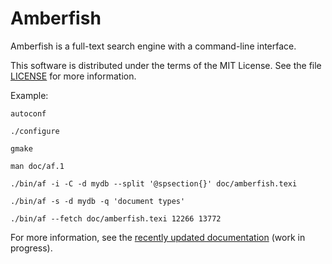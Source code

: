 Amberfish
=========

Amberfish is a full-text search engine with a command-line interface.

This software is distributed under the terms of the MIT License.  See
the file
[LICENSE](https://github.com/nassibnassar/amberfish/blob/main/LICENSE)
for more information.

Example:

```
autoconf

./configure

gmake

man doc/af.1

./bin/af -i -C -d mydb --split '@spsection{}' doc/amberfish.texi

./bin/af -s -d mydb -q 'document types'

./bin/af --fetch doc/amberfish.texi 12266 13772
```

For more information, see the [recently updated
documentation](https://github.com/nassibnassar/amberfish/blob/main/doc/userguide.adoc)
(work in progress).

